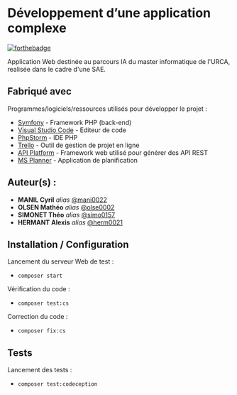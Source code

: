 # Développement d’une application complexe

[![forthebadge](http://forthebadge.com/images/badges/built-with-love.svg)](http://forthebadge.com)

Application Web destinée au parcours IA du master informatique de l'URCA, realisée dans le cadre d'une SAE.

## Fabriqué avec

Programmes/logiciels/ressources utilisés pour développer le projet :

* [Symfony](https://symfony.com/) - Framework PHP (back-end)
* [Visual Studio Code](https://code.visualstudio.com/) - Editeur de code
* [PhpStorm](https://www.jetbrains.com/fr-fr/phpstorm/) - IDE PHP
* [Trello](https://trello.com/invite/sae30116/ATTI592d3a6dc036482dcb2cc52221ac3cd33DC5A19D) - Outil de gestion de projet en ligne
* [API Platform](https://api-platform.com/) - Framework web utilisé pour générer des API REST
* [MS Planner](https://fr.wikipedia.org/wiki/Microsoft_Planner) - Application de planification

## Auteur(s) :
* **MANIL Cyril** _alias_ [@mani0022](https://iut-info.univ-reims.fr/gitlab/mani0022)
* **OLSEN Mathéo** _alias_ [@olse0002](https://iut-info.univ-reims.fr/gitlab/olse0002)
* **SIMONET Théo** _alias_ [@simo0157](https://iut-info.univ-reims.fr/gitlab/simo0157)
* **HERMANT Alexis** _alias_ [@herm0021](https://iut-info.univ-reims.fr/gitlab/herm0021)

## Installation / Configuration

Lancement du serveur Web de test :
* ``composer start``

Vérification du code :
* ``composer test:cs``

Correction du code :
* ``composer fix:cs``

## Tests

Lancement des tests :
* ``composer test:codeception``
